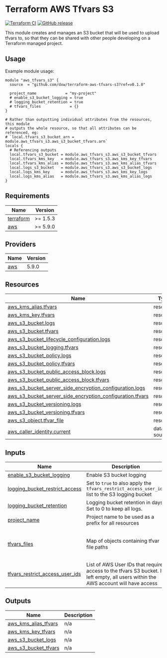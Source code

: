 # Terraform AWS Tfvars S3

[![Terraform CI](https://github.com/dxw/terraform-aws-tfvars-s3/actions/workflows/continuous-integration-terraform.yml/badge.svg?branch=main)](https://github.com/dxw/terraform-aws-tfvars-s3/actions/workflows/continuous-integration-terraform.yml?branch=main)
[![GitHub release](https://github.com/dxw/terraform-aws-tfvars-s3/releases)](https://github.com/dxw/terraform-aws-tfvars-s3/releases)

This module creates and manages an S3 bucket that will be used to upload tfvars
to, so that they can be shared with other people developing on a Terraform
managed project.

## Usage

Example module usage:

```hcl
module "aws_tfvars_s3" {
  source  = "github.com/dxw/terraform-aws-tfvars-s3?ref=v0.1.0"

  project_name             = "my-project"
  # enable_s3_bucket_logging = true
  # logging_bucket_retention = true
  # tfvars_files             = {}
}

# Rather than outputting individual attributes from the resources, this module
# outputs the whole resource, so that all attributes can be referenced, eg:
# `local.tfvars_s3_bucket_arn = module.aws_tfvars_s3.aws_s3_bucket_tfvars.arn`
locals {
  # Referencing outputs
  local.tfvars_s3_bucket = module.aws_tfvars_s3.aws_s3_bucket_tfvars
  local.tfvars_kms_key   = module.aws_tfvars_s3.aws_kms_key_tfvars
  local.tfvars_kms_alias = module.aws_tfvars_s3.aws_kms_alias_tfvars
  local.logs_s3_bucket   = module.aws_tfvars_s3.aws_s3_bucket_logs
  local.logs_kms_key     = module.aws_tfvars_s3.aws_kms_key_logs
  local.logs_kms_alias   = module.aws_tfvars_s3.aws_kms_alias_logs
}
```

<!-- BEGIN_TF_DOCS -->
## Requirements

| Name | Version |
|------|---------|
| <a name="requirement_terraform"></a> [terraform](#requirement\_terraform) | >= 1.5.3 |
| <a name="requirement_aws"></a> [aws](#requirement\_aws) | >= 5.9.0 |

## Providers

| Name | Version |
|------|---------|
| <a name="provider_aws"></a> [aws](#provider\_aws) | 5.9.0 |

## Resources

| Name | Type |
|------|------|
| [aws_kms_alias.tfvars](https://registry.terraform.io/providers/hashicorp/aws/latest/docs/resources/kms_alias) | resource |
| [aws_kms_key.tfvars](https://registry.terraform.io/providers/hashicorp/aws/latest/docs/resources/kms_key) | resource |
| [aws_s3_bucket.logs](https://registry.terraform.io/providers/hashicorp/aws/latest/docs/resources/s3_bucket) | resource |
| [aws_s3_bucket.tfvars](https://registry.terraform.io/providers/hashicorp/aws/latest/docs/resources/s3_bucket) | resource |
| [aws_s3_bucket_lifecycle_configuration.logs](https://registry.terraform.io/providers/hashicorp/aws/latest/docs/resources/s3_bucket_lifecycle_configuration) | resource |
| [aws_s3_bucket_logging.tfvars](https://registry.terraform.io/providers/hashicorp/aws/latest/docs/resources/s3_bucket_logging) | resource |
| [aws_s3_bucket_policy.logs](https://registry.terraform.io/providers/hashicorp/aws/latest/docs/resources/s3_bucket_policy) | resource |
| [aws_s3_bucket_policy.tfvars](https://registry.terraform.io/providers/hashicorp/aws/latest/docs/resources/s3_bucket_policy) | resource |
| [aws_s3_bucket_public_access_block.logs](https://registry.terraform.io/providers/hashicorp/aws/latest/docs/resources/s3_bucket_public_access_block) | resource |
| [aws_s3_bucket_public_access_block.tfvars](https://registry.terraform.io/providers/hashicorp/aws/latest/docs/resources/s3_bucket_public_access_block) | resource |
| [aws_s3_bucket_server_side_encryption_configuration.logs](https://registry.terraform.io/providers/hashicorp/aws/latest/docs/resources/s3_bucket_server_side_encryption_configuration) | resource |
| [aws_s3_bucket_server_side_encryption_configuration.tfvars](https://registry.terraform.io/providers/hashicorp/aws/latest/docs/resources/s3_bucket_server_side_encryption_configuration) | resource |
| [aws_s3_bucket_versioning.logs](https://registry.terraform.io/providers/hashicorp/aws/latest/docs/resources/s3_bucket_versioning) | resource |
| [aws_s3_bucket_versioning.tfvars](https://registry.terraform.io/providers/hashicorp/aws/latest/docs/resources/s3_bucket_versioning) | resource |
| [aws_s3_object.tfvar_file](https://registry.terraform.io/providers/hashicorp/aws/latest/docs/resources/s3_object) | resource |
| [aws_caller_identity.current](https://registry.terraform.io/providers/hashicorp/aws/latest/docs/data-sources/caller_identity) | data source |

## Inputs

| Name | Description | Type | Default | Required |
|------|-------------|------|---------|:--------:|
| <a name="input_enable_s3_bucket_logging"></a> [enable\_s3\_bucket\_logging](#input\_enable\_s3\_bucket\_logging) | Enable S3 bucket logging | `bool` | `true` | no |
| <a name="input_logging_bucket_restrict_access"></a> [logging\_bucket\_restrict\_access](#input\_logging\_bucket\_restrict\_access) | Set to `true` to also apply the `tfvars_restrict_access_user_ids` list to the S3 logging bucket | `bool` | `true` | no |
| <a name="input_logging_bucket_retention"></a> [logging\_bucket\_retention](#input\_logging\_bucket\_retention) | Logging bucket retention in days. Set to 0 to keep all logs. | `number` | `30` | no |
| <a name="input_project_name"></a> [project\_name](#input\_project\_name) | Project name to be used as a prefix for all resources | `string` | n/a | yes |
| <a name="input_tfvars_files"></a> [tfvars\_files](#input\_tfvars\_files) | Map of objects containing tfvar file paths | <pre>map(<br>    object({<br>      path = string<br>      }<br>  ))</pre> | `{}` | no |
| <a name="input_tfvars_restrict_access_user_ids"></a> [tfvars\_restrict\_access\_user\_ids](#input\_tfvars\_restrict\_access\_user\_ids) | List of AWS User IDs that require access to the tfvars S3 bucket. If left empty, all users within the AWS account will have access | `list(string)` | `[]` | no |

## Outputs

| Name | Description |
|------|-------------|
| <a name="output_aws_kms_alias_tfvars"></a> [aws\_kms\_alias\_tfvars](#output\_aws\_kms\_alias\_tfvars) | n/a |
| <a name="output_aws_kms_key_tfvars"></a> [aws\_kms\_key\_tfvars](#output\_aws\_kms\_key\_tfvars) | n/a |
| <a name="output_aws_s3_bucket_logs"></a> [aws\_s3\_bucket\_logs](#output\_aws\_s3\_bucket\_logs) | n/a |
| <a name="output_aws_s3_bucket_tfvars"></a> [aws\_s3\_bucket\_tfvars](#output\_aws\_s3\_bucket\_tfvars) | n/a |
<!-- END_TF_DOCS -->
